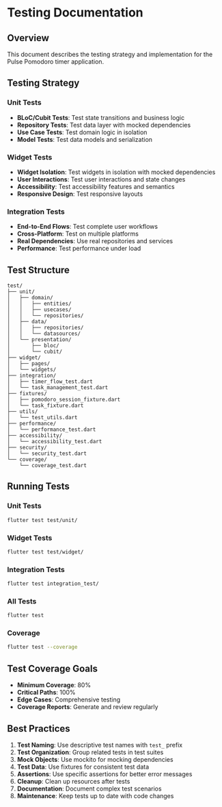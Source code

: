 # Testing Documentation

## Overview
This document describes the testing strategy and implementation for the Pulse Pomodoro timer application.

## Testing Strategy

### Unit Tests
- **BLoC/Cubit Tests**: Test state transitions and business logic
- **Repository Tests**: Test data layer with mocked dependencies
- **Use Case Tests**: Test domain logic in isolation
- **Model Tests**: Test data models and serialization

### Widget Tests
- **Widget Isolation**: Test widgets in isolation with mocked dependencies
- **User Interactions**: Test user interactions and state changes
- **Accessibility**: Test accessibility features and semantics
- **Responsive Design**: Test responsive layouts

### Integration Tests
- **End-to-End Flows**: Test complete user workflows
- **Cross-Platform**: Test on multiple platforms
- **Real Dependencies**: Use real repositories and services
- **Performance**: Test performance under load

## Test Structure

```
test/
├── unit/
│   ├── domain/
│   │   ├── entities/
│   │   ├── usecases/
│   │   └── repositories/
│   ├── data/
│   │   ├── repositories/
│   │   └── datasources/
│   └── presentation/
│       ├── bloc/
│       └── cubit/
├── widget/
│   ├── pages/
│   └── widgets/
├── integration/
│   ├── timer_flow_test.dart
│   └── task_management_test.dart
├── fixtures/
│   ├── pomodoro_session_fixture.dart
│   └── task_fixture.dart
├── utils/
│   └── test_utils.dart
├── performance/
│   └── performance_test.dart
├── accessibility/
│   └── accessibility_test.dart
├── security/
│   └── security_test.dart
└── coverage/
    └── coverage_test.dart
```

## Running Tests

### Unit Tests
```bash
flutter test test/unit/
```

### Widget Tests
```bash
flutter test test/widget/
```

### Integration Tests
```bash
flutter test integration_test/
```

### All Tests
```bash
flutter test
```

### Coverage
```bash
flutter test --coverage
```

## Test Coverage Goals
- **Minimum Coverage**: 80%
- **Critical Paths**: 100%
- **Edge Cases**: Comprehensive testing
- **Coverage Reports**: Generate and review regularly

## Best Practices
1. **Test Naming**: Use descriptive test names with `test_` prefix
2. **Test Organization**: Group related tests in test suites
3. **Mock Objects**: Use mockito for mocking dependencies
4. **Test Data**: Use fixtures for consistent test data
5. **Assertions**: Use specific assertions for better error messages
6. **Cleanup**: Clean up resources after tests
7. **Documentation**: Document complex test scenarios
8. **Maintenance**: Keep tests up to date with code changes
